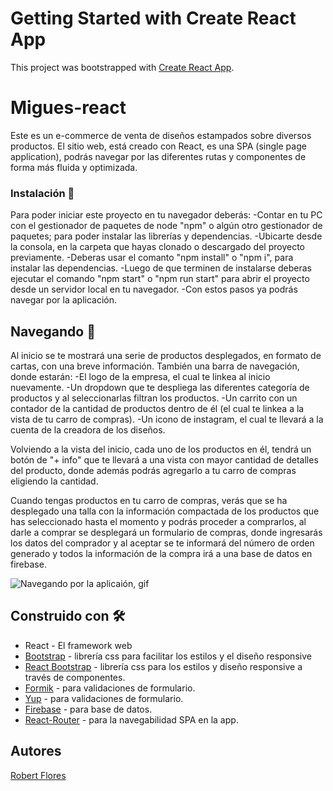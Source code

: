 # Getting Started with Create React App

This project was bootstrapped with [Create React App](https://github.com/facebook/create-react-app).

# Migues-react
Este es un e-commerce de venta de diseños estampados sobre diversos productos. 
El sitio web, está creado con React, es una SPA (single page application), podrás navegar por las diferentes rutas
y componentes de forma más fluida y optimizada.
### Instalación 🔧
Para poder iniciar este proyecto en tu navegador deberás:
-Contar en tu PC con el gestionador de paquetes de node "npm" o algún otro gestionador de paquetes; para poder instalar las librerías y dependencias.
-Ubicarte desde la consola, en la carpeta que hayas clonado o descargado del proyecto previamente.
-Deberas usar el comanto "npm install" o "npm i", para instalar las dependencias.
-Luego de que terminen de instalarse deberas ejecutar el comando "npm start" o "npm run start" para abrir el proyecto desde un servidor local en tu navegador.
-Con estos pasos ya podrás navegar por la aplicación.

## Navegando 🚀
Al inicio se te mostrará una serie de productos desplegados, en formato de cartas, con una breve información.
También una barra de navegación, donde estarán:
-El logo de la empresa, el cual te linkea al inicio nuevamente.
-Un dropdown que te despliega las diferentes categoría de productos y al seleccionarlas filtran los productos.
-Un carrito con un contador de la cantidad de productos dentro de él (el cual te linkea a la vista de tu carro de compras). 
-Un icono de instagram, el cual te llevará a la cuenta de la creadora de los diseños.

Volviendo a la vista del inicio, cada uno de los productos en él, tendrá un botón de "+ info" que te llevará a una vista
con mayor cantidad de detalles del producto, donde además podrás agregarlo a tu carro de compras eligiendo la cantidad.

Cuando tengas productos en tu carro de compras, verás que se ha desplegado una talla con la información compactada de los productos
que has seleccionado hasta el momento y podrás proceder a comprarlos, al darle a comprar se desplegará un formulario de compras, donde
ingresarás los datos del comprador y al aceptar se te informará del número de orden generado y todos la información de la compra irá
a una base de datos en firebase.

![Navegando por la aplicaión, gif](https://firebasestorage.googleapis.com/v0/b/migues-react-8960d.appspot.com/o/2021-07-27_23h44_22.gif?alt=media&token=cf700b03-a238-4ec5-8c8d-019292443c62.gif)

## Construido con 🛠️

* React -  El framework web
* [Bootstrap]() - librería css para facilitar los estilos y el diseño responsive
* [React Bootstrap](https://react-bootstrap.github.io/) - librería css para los estilos y diseño responsive a través de componentes.
* [Formik](https://formik.org/) - para validaciones de formulario.
* [Yup](https://www.npmjs.com/package/yup) - para validaciones de formulario.
* [Firebase](https://firebase.google.com/?hl=es-419&gclid=EAIaIQobChMIvb7s7NCB8gIVEv7jBx0sUwctEAAYASAAEgJLyfD_BwE&gclsrc=aw.ds) - para base de datos.
* [React-Router](https://reactrouter.com/web/guides/quick-start) - para la navegabilidad SPA en la app.



## Autores
[Robert Flores](https://github.com/robertflors)


